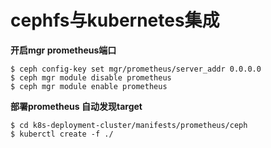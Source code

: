 # cephfs与kubernetes集成

**开启mgr prometheus端口**
```
$ ceph config-key set mgr/prometheus/server_addr 0.0.0.0
$ ceph mgr module disable prometheus
$ ceph mgr module enable prometheus
```
**部署prometheus 自动发现target**
```
$ cd k8s-deployment-cluster/manifests/prometheus/ceph
$ kuberctl create -f ./
```
